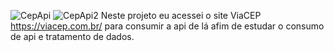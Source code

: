 ![CepApi](https://user-images.githubusercontent.com/88109070/144652402-e3c33fa3-6ac5-4035-b98d-d4bc9e31bbaf.png)
![CepApi2](https://user-images.githubusercontent.com/88109070/144652462-ad126f69-b4fe-4f7a-a432-9346e5344fdf.png)
Neste projeto eu acessei o site ViaCEP https://viacep.com.br/ para consumir a api de lá afim de estudar o consumo de api e tratamento de dados.
